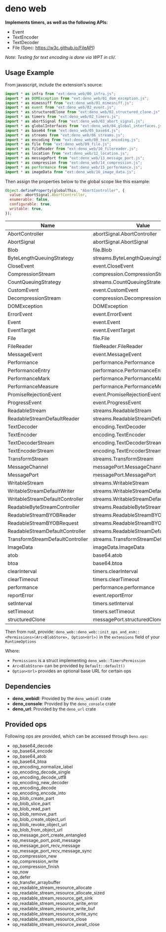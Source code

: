 # deno web

**Implements timers, as well as the following APIs:**

- Event
- TextEncoder
- TextDecoder
- File (Spec: https://w3c.github.io/FileAPI)

_Note: Testing for text encoding is done via WPT in cli/._

## Usage Example

From javascript, include the extension's source:
```javascript
import * as infra from "ext:deno_web/00_infra.js";
import * as DOMException from "ext:deno_web/01_dom_exception.js";
import * as mimesniff from "ext:deno_web/01_mimesniff.js";
import * as event from "ext:deno_web/02_event.js";
import * as structuredClone from "ext:deno_web/02_structured_clone.js";
import * as timers from "ext:deno_web/02_timers.js";
import * as abortSignal from "ext:deno_web/03_abort_signal.js";
import * as globalInterfaces from "ext:deno_web/04_global_interfaces.js";
import * as base64 from "ext:deno_web/05_base64.js";
import * as streams from "ext:deno_web/06_streams.js";
import * as encoding from "ext:deno_web/08_text_encoding.js";
import * as file from "ext:deno_web/09_file.js";
import * as fileReader from "ext:deno_web/10_filereader.js";
import * as location from "ext:deno_web/12_location.js";
import * as messagePort from "ext:deno_web/13_message_port.js";
import * as compression from "ext:deno_web/14_compression.js";
import * as performance from "ext:deno_web/15_performance.js";
import * as imageData from "ext:deno_web/16_image_data.js";
```

Then assign the properties below to the global scope like this example:
```javascript
Object.defineProperty(globalThis, "AbortController", {
  value: abortSignal.AbortController,
  enumerable: false,
  configurable: true,
  writable: true,
});
```

| Name                             | Value                                    | enumerable | configurable | writeable |
| -------------------------------- | ---------------------------------------- | ---------- | ------------ | --------- |
| AbortController                  | abortSignal.AbortController              | false      | true         | true      |
| AbortSignal                      | abortSignal.AbortSignal                  | false      | true         | true      |
| Blob                             | file.Blob                                | false      | true         | true      |
| ByteLengthQueuingStrategy        | streams.ByteLengthQueuingStrategy        |            |              |           |
| CloseEvent                       | event.CloseEvent                         | false      | true         | true      |
| CompressionStream                | compression.CompressionStream            | false      | true         | true      |
| CountQueuingStrategy             | streams.CountQueuingStrategy             |            |              |           |
| CustomEvent                      | event.CustomEvent                        | false      | true         | true      |
| DecompressionStream              | compression.DecompressionStream          | false      | true         | true      |
| DOMException                     | DOMException                             | false      | true         | true      |
| ErrorEvent                       | event.ErrorEvent                         | false      | true         | true      |
| Event                            | event.Event                              | false      | true         | true      |
| EventTarget                      | event.EventTarget                        | false      | true         | true      |
| File                             | file.File                                | false      | true         | true      |
| FileReader                       | fileReader.FileReader                    | false      | true         | true      |
| MessageEvent                     | event.MessageEvent                       | false      | true         | true      |
| Performance                      | performance.Performance                  | false      | true         | true      |
| PerformanceEntry                 | performance.PerformanceEntry             | false      | true         | true      |
| PerformanceMark                  | performance.PerformanceMark              | false      | true         | true      |
| PerformanceMeasure               | performance.PerformanceMeasure           | false      | true         | true      |
| PromiseRejectionEvent            | event.PromiseRejectionEvent              | false      | true         | true      |
| ProgressEvent                    | event.ProgressEvent                      | false      | true         | true      |
| ReadableStream                   | streams.ReadableStream                   | false      | true         | true      |
| ReadableStreamDefaultReader      | streams.ReadableStreamDefaultReader      |            |              |           |
| TextDecoder                      | encoding.TextDecoder                     | false      | true         | true      |
| TextEncoder                      | encoding.TextEncoder                     | false      | true         | true      |
| TextDecoderStream                | encoding.TextDecoderStream               | false      | true         | true      |
| TextEncoderStream                | encoding.TextEncoderStream               | false      | true         | true      |
| TransformStream                  | streams.TransformStream                  | false      | true         | true      |
| MessageChannel                   | messagePort.MessageChannel               | false      | true         | true      |
| MessagePort                      | messagePort.MessagePort                  | false      | true         | true      |
| WritableStream                   | streams.WritableStream                   | false      | true         | true      |
| WritableStreamDefaultWriter      | streams.WritableStreamDefaultWriter      |            |              |           |
| WritableStreamDefaultController  | streams.WritableStreamDefaultController  |            |              |           |
| ReadableByteStreamController     | streams.ReadableByteStreamController     |            |              |           |
| ReadableStreamBYOBReader         | streams.ReadableStreamBYOBReader         |            |              |           |
| ReadableStreamBYOBRequest        | streams.ReadableStreamBYOBRequest        |            |              |           |
| ReadableStreamDefaultController  | streams.ReadableStreamDefaultController  |            |              |           |
| TransformStreamDefaultController | streams.TransformStreamDefaultController |            |              |           |
| ImageData                        | imageData.ImageData                      | false      | true         | true      |
| atob                             | base64.atob                              | true       | true         | true      |
| btoa                             | base64.btoa                              | true       | true         | true      |
| clearInterval                    | timers.clearInterval                     | true       | true         | true      |
| clearTimeout                     | timers.clearTimeout                      | true       | true         | true      |
| performance                      | performance.performance                  | true       | true         | true      |
| reportError                      | event.reportError                        | true       | true         | true      |
| setInterval                      | timers.setInterval                       | true       | true         | true      |
| setTimeout                       | timers.setTimeout                        | true       | true         | true      |
| structuredClone                  | messagePort.structuredClone              | true       | true         | true      |


Then from rust, provide:
`deno_web::deno_web::init_ops_and_esm::<Permissions>(Arc<BlobStore>, Option<Url>)`
in the `extensions` field of your `RuntimeOptions`

Where:

- `Permissions` is a struct implementing `deno_web::TimersPermission`
- `Arc<BlobStore>` can be provided by `Default::default()`
- `Option<Url>` provides an optional base URL for certain ops

## Dependencies

- **deno_webidl**: Provided by the `deno_webidl` crate
- **deno_console**: Provided by the `deno_console` crate
- **deno_url**: Provided by the `deno_url` crate

## Provided ops

Following ops are provided, which can be accessed through `Deno.ops`:

- op_base64_decode
- op_base64_encode
- op_base64_atob
- op_base64_btoa
- op_encoding_normalize_label
- op_encoding_decode_single
- op_encoding_decode_utf8
- op_encoding_new_decoder
- op_encoding_decode
- op_encoding_encode_into
- op_blob_create_part
- op_blob_slice_part
- op_blob_read_part
- op_blob_remove_part
- op_blob_create_object_url
- op_blob_revoke_object_url
- op_blob_from_object_url
- op_message_port_create_entangled
- op_message_port_post_message
- op_message_port_recv_message
- op_message_port_recv_message_sync
- op_compression_new
- op_compression_write
- op_compression_finish
- op_now
- op_defer
- op_transfer_arraybuffer
- op_readable_stream_resource_allocate
- op_readable_stream_resource_allocate_sized
- op_readable_stream_resource_get_sink
- op_readable_stream_resource_write_error
- op_readable_stream_resource_write_buf
- op_readable_stream_resource_write_sync
- op_readable_stream_resource_close
- op_readable_stream_resource_await_close
